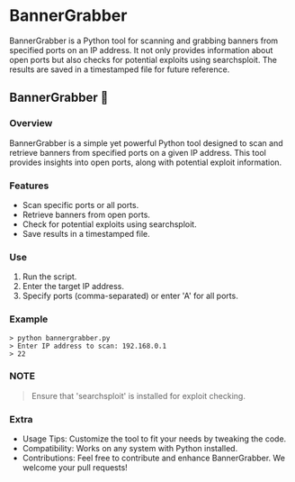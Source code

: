 # BannerGrabber
BannerGrabber is a Python tool for scanning and grabbing banners from specified ports on an IP address. It not only provides information about open ports but also checks for potential exploits using searchsploit. The results are saved in a timestamped file for future reference.

## BannerGrabber 🚀

### Overview

BannerGrabber is a simple yet powerful Python tool designed to scan and retrieve banners from specified ports on a given IP address. This tool provides insights into open ports, along with potential exploit information.

### Features

- Scan specific ports or all ports.
- Retrieve banners from open ports.
- Check for potential exploits using searchsploit.
- Save results in a timestamped file.

### Use

1. Run the script.
2. Enter the target IP address.
3. Specify ports (comma-separated) or enter 'A' for all ports.

### Example
```
> python bannergrabber.py
> Enter IP address to scan: 192.168.0.1
> 22
```
### NOTE
> Ensure that 'searchsploit' is installed for exploit checking.


### Extra

- Usage Tips: Customize the tool to fit your needs by tweaking the code.
- Compatibility: Works on any system with Python installed.
- Contributions: Feel free to contribute and enhance BannerGrabber. We welcome your pull requests!
